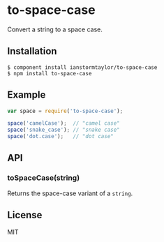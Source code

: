 # to-space-case

  Convert a string to a space case.

## Installation

    $ component install ianstormtaylor/to-space-case
    $ npm install to-space-case

## Example

```js
var space = require('to-space-case');

space('camelCase');  // "camel case"
space('snake_case'); // "snake case"
space('dot.case');   // "dot case"
```

## API

### toSpaceCase(string)
  
  Returns the space-case variant of a `string`.

## License

  MIT
